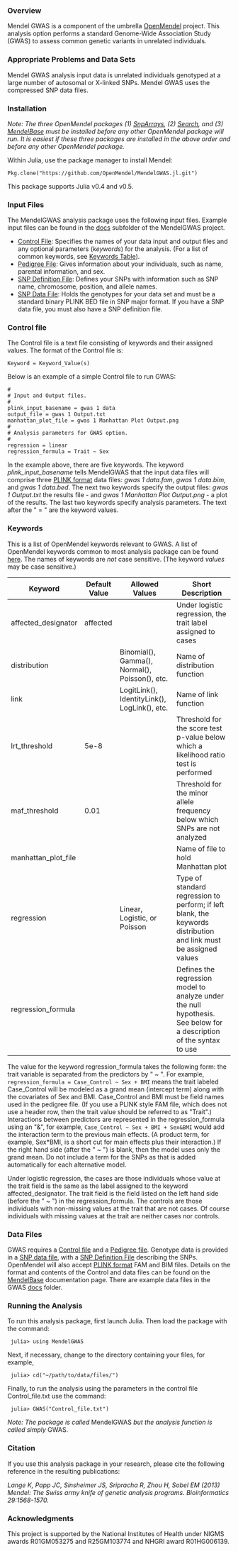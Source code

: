 ### Overview
Mendel GWAS is a component of the umbrella [OpenMendel](https://openmendel.github.io) project. This analysis option performs a standard Genome-Wide Association Study (GWAS) to assess common genetic variants in unrelated individuals.

### Appropriate Problems and Data Sets
Mendel GWAS analysis input data is unrelated individuals genotyped at a large number of autosomal or X-linked SNPs. Mendel GWAS uses the compressed SNP data files. 

### Installation
*Note: The three OpenMendel packages (1) [SnpArrays](https://openmendel.github.io/SnpArrays.jl/latest/), (2) [Search](https://openmendel.github.io/Search.jl), and (3) [MendelBase](https://openmendel.github.io/MendelBase.jl) must be installed before any other OpenMendel package will run. It is easiest if these three packages are installed in the above order and before any other OpenMendel package.*

Within Julia, use the package manager to install Mendel:

    Pkg.clone("https://github.com/OpenMendel/MendelGWAS.jl.git")

This package supports Julia v0.4 and v0.5.

### Input Files
The MendelGWAS analysis package uses the following input files. Example input files can be found in the [docs](https://github.com/OpenMendel/MendelGWAS.jl/tree/master/docs) subfolder of the MendelGWAS project.

* [Control File](#control-file): Specifies the names of your data input and output files and any optional parameters (*keywords*) for the analysis. (For a list of common keywords, see [Keywords Table](https://openmendel.github.io/MendelBase.jl/#keywords-table)).
* [Pedigree File](https://openmendel.github.io/MendelBase.jl/#pedigree-file): Gives information about your individuals, such as name, parental information, and sex.
* [SNP Definition File](https://openmendel.github.io/MendelBase.jl/#snp-definition-file): Defines your SNPs with information such as SNP name, chromosome, position, and allele names.
* [SNP Data File](https://openmendel.github.io/MendelBase.jl/#snp-data-file): Holds the genotypes for your data set and must be a standard binary PLINK BED file in SNP major format. If you have a SNP data file, you must also have a SNP definition file.

<a id="control-file"></a>
### Control file
The Control file is a text file consisting of keywords and their assigned values. The format of the Control file is:

	Keyword = Keyword_Value(s)

Below is an example of a simple Control file to run GWAS:

	#
	# Input and Output files.
	#
	plink_input_basename = gwas 1 data
	output_file = gwas 1 Output.txt
	manhattan_plot_file = gwas 1 Manhattan Plot Output.png
	#
	# Analysis parameters for GWAS option.
	#
	regression = linear
	regression_formula = Trait ~ Sex

In the example above, there are five keywords. The keyword *plink_input_basename* tells MendelGWAS that the input data files will comprise three [PLINK format](http://zzz.bwh.harvard.edu/plink) data files: *gwas 1 data.fam*, *gwas 1 data.bim*, and *gwas 1 data.bed*. The next two keywords specify the output files: *gwas 1 Output.txt* the results file - and *gwas 1 Manhattan Plot Output.png* - a plot of the results. The last two keywords specify analysis parameters. The text after the " = " are the keyword values.

### Keywords<a id="keywords-table"></a>
This is a list of OpenMendel keywords relevant to GWAS. A list of OpenMendel keywords common to most analysis package can be found [here](https://openmendel.github.io/MendelBase.jl/#keywords-table). The names of keywords are *not* case sensitive. (The keyword *values* may be case sensitive.)

Keyword          |   Default Value    | Allowed Values   |  Short Description       
---------------- |  ----------------  | ---------------- |  -----------------
affected_designator | affected | | Under logistic regression, the trait label assigned to cases
distribution |  | Binomial(), Gamma(), Normal(), Poisson(), etc. | Name of distribution function
link |  | LogitLink(), IdentityLink(), LogLink(), etc. |  Name of link function
lrt_threshold | 5e-8 | | Threshold for the score test p-value below which a likelihood ratio test is performed
maf_threshold | 0.01 | | Threshold for the minor allele frequency below which SNPs are not analyzed
manhattan_plot_file | | | Name of file to hold Manhattan plot
regression | |   Linear, Logistic, or Poisson  | Type of standard regression to perform; if left blank, the keywords distribution and link must be assigned values
regression_formula | | | Defines the regression model to analyze under the null hypothesis. See below for a description of the syntax to use

The value for the keyword regression_formula takes the following form: the trait variable is separated from the predictors by " ~ ". For example, `regression_formula = Case_Control ~ Sex + BMI` means the trait labeled Case_Control will be modeled as a grand mean (intercept term) along with the covariates of Sex and BMI. Case_Control and BMI must be field names used in the pedigree file. (If you use a PLINK style FAM file, which does not use a header row, then the trait value should be referred to as "Trait".) Interactions between predictors are represented in the regression_formula using an "&", for example, `Case_Control ~ Sex + BMI + Sex&BMI` would add the interaction term to the previous main effects. (A product term, for example, Sex*BMI, is a short cut for main effects plus their interaction.) If the right hand side (after the " ~ ") is blank, then the model uses only the grand mean. Do not include a term for the SNPs as that is added automatically for each alternative model.

Under logistic regression, the cases are those individuals whose value at the trait field is the same as the label assigned to the keyword affected_designator. The trait field is the field listed on the left hand side (before the " ~ ") in the regression_formula. The controls are those individuals with non-missing values at the trait that are not cases. Of course individuals with missing values at the trait are neither cases nor controls. 

### Data Files
GWAS requires a [Control file](https://openmendel.github.io/MendelBase.jl/#control-file) and a [Pedigree file](https://openmendel.github.io/MendelBase.jl/#pedigree-file). Genotype data is provided in a [SNP data file]( https://openmendel.github.io/MendelBase.jl/#snp-data-file), with a [SNP Definition File]( https://openmendel.github.io/MendelBase.jl/#snp-definition-file) describing the SNPs. OpenMendel will also accept [PLINK format](http://zzz.bwh.harvard.edu/plink) FAM and BIM files. Details on the format and contents of the Control and data files can be found on the [MendelBase](https://openmendel.github.io/MendelBase.jl) documentation page. There are example data files in the GWAS [docs]( https://github.com/OpenMendel/MendelGWAS.jl/tree/master/docs) folder.

### Running the Analysis

To run this analysis package, first launch Julia. Then load the package with the command:

     julia> using MendelGWAS

Next, if necessary, change to the directory containing your files, for example,

     julia> cd("~/path/to/data/files/")

Finally, to run the analysis using the parameters in the control file Control_file.txt use the command:

     julia> GWAS("Control_file.txt")

*Note: The package is called* MendelGWAS *but the analysis function is called simply* GWAS.

<!--- ### Interpreting the results --->

### Citation

If you use this analysis package in your research, please cite the following reference in the resulting publications:

*Lange K, Papp JC, Sinsheimer JS, Sripracha R, Zhou H, Sobel EM (2013) Mendel: The Swiss army knife of genetic analysis programs. Bioinformatics 29:1568-1570.*

<!--- ### Contributing
We welcome contributions to this Open Source project. To contribute, follow this procedure ... --->

### Acknowledgments

This project is supported by the National Institutes of Health under NIGMS awards R01GM053275 and R25GM103774 and NHGRI award R01HG006139.
